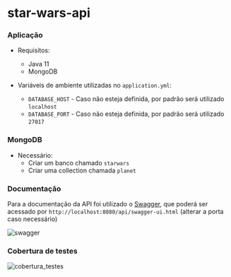 # star-wars-api

### Aplicação

- Requisitos:
  - Java 11
  - MongoDB
  
- Variáveis de ambiente utilizadas no `application.yml`:
  - `DATABASE_HOST` - Caso não esteja definida, por padrão será utilizado `localhost`
  - `DATABASE_PORT` - Caso não esteja definida, por padrão será utilizado `27017`
  
  
### MongoDB

- Necessário:
  - Criar um banco chamado `starwars`
  - Criar uma collection chamada `planet`
  
  
### Documentação

Para a documentação da API foi utilizado o [Swagger](https://swagger.io/tools/swagger-ui/), que poderá ser acessado por `http://localhost:8080/api/swagger-ui.html` (alterar a porta caso necessário)

![swagger](https://user-images.githubusercontent.com/40643343/115797005-45c0dd00-a3a9-11eb-9eca-15b1ca70ff2c.png)


### Cobertura de testes
![cobertura_testes](https://user-images.githubusercontent.com/40643343/115796878-fd092400-a3a8-11eb-89b6-1d8b0a41b61a.png)
